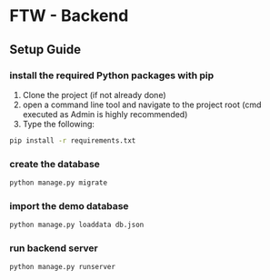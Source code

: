 # FTW - Backend

## Setup Guide

### install the required Python packages with pip

1. Clone the project (if not already done)
2. open a command line tool and navigate to the project root (cmd executed as Admin is highly recommended)
3. Type the following:
```bash
pip install -r requirements.txt
```

### create the database
```bash
python manage.py migrate
```

### import the demo database
```bash
python manage.py loaddata db.json
```

### run backend server
```bash
python manage.py runserver
```

